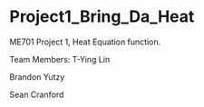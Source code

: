 # Project1_Bring_Da_Heat
ME701 Project 1, Heat Equation function.

Team Members: 
T-Ying Lin 

Brandon Yutzy

Sean Cranford

